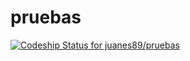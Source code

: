 # pruebas
[![Codeship Status for juanes89/pruebas](https://app.codeship.com/projects/528f0de0-e39e-0137-9887-5a75992bed45/status?branch=master)](https://app.codeship.com/projects/373087)